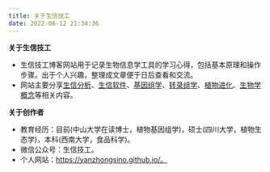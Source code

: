 ```yaml
---
title: 关于生信技工
date: 2022-06-12 21:34:36
---
```


**关于生信技工**
- 生信技工博客网站用于记录生物信息学工具的学习心得，包括基本原理和操作步骤。出于个人兴趣，整理成文章便于日后查看和交流。
- 网站主要分享[生信分析](https://yanzhongsino.github.io/categories/bio/bioinfo/)、[生信软件](https://yanzhongsino.github.io/categories/bio/biosoft/)、[基因组学](https://yanzhongsino.github.io/categories/omics/genome/)、[转录组学](https://yanzhongsino.github.io/categories/omics/transcriptome/)、[植物进化](https://yanzhongsino.github.io/categories/bio/evolution/)、[生物学概念](https://yanzhongsino.github.io/categories/bio/concept/)等相关内容。


**关于创作者**
- 教育经历：目前(中山大学在读博士，植物基因组学)，硕士(四川大学，植物生态学)，本科(西南大学，食品科学)。
- 微信公众号：生信技工。
- 个人网站：https://yanzhongsino.github.io/。